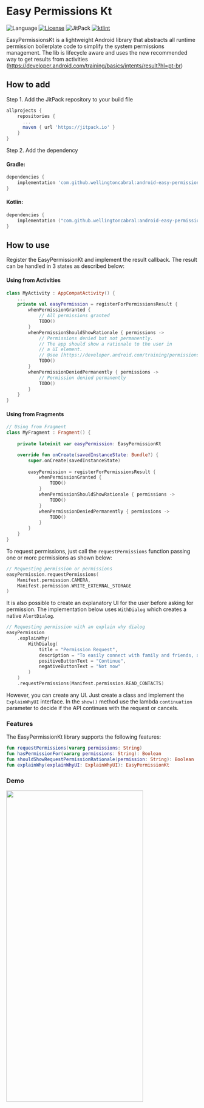 # Easy Permissions Kt
![Language](https://img.shields.io/github/languages/top/cortinico/kotlin-android-template?color=blue&logo=kotlin) [![License](https://img.shields.io/badge/License-Apache%202.0-blue.svg)](https://github.com/wellingtoncabral/android-easy-permissions-kt/blob/main/LICENSE) ![JitPack](https://jitpack.io/v/wellingtoncabral/android-easy-permissions-kt.svg) [![ktlint](https://img.shields.io/badge/code%20style-%E2%9D%A4-FF4081.svg)](https://ktlint.github.io/)

EasyPermissionsKt is a lightweight Android library that abstracts all runtime permission boilerplate code to simplify the system permissions management.
The lib is lifecycle aware and uses the new recommended way to get results from activities (https://developer.android.com/training/basics/intents/result?hl=pt-br)

## How to add
Step 1. Add the JitPack repository to your build file

```groovy
allprojects {
    repositories {
      ...
      maven { url 'https://jitpack.io' }
    }
}
```

Step 2. Add the dependency

#### Gradle:

```groovy
dependencies {
    implementation 'com.github.wellingtoncabral:android-easy-permissions-kt:<LATEST-VERSION>'
}
```

#### Kotlin:

```kotlin
dependencies {
    implementation ("com.github.wellingtoncabral:android-easy-permissions-kt:$LATEST-VERSION"
}
```

## How to use
Register the EasyPermissionKt and implement the result callback. The result can be handled in 3 states as described below:

#### Using from Activities

```kotlin
class MyActivity : AppCompatActivity() {
    ...
    private val easyPermission = registerForPermissionsResult {
        whenPermissionGranted {
            // All permissions granted
            TODO()
        }
        whenPermissionShouldShowRationale { permissions ->
            // Permissions denied but not permanently.
            // The app should show a rationale to the user in
            // a UI element.
            // @see [https://developer.android.com/training/permissions/requesting#explain]
            TODO()
        }
        whenPermissionDeniedPermanently { permissions ->
            // Permission denied permanently
            TODO()
        }
    }   
}
```

#### Using from Fragments

```kotlin
// Using from Fragment
class MyFragment : Fragment() {
    
    private lateinit var easyPermission: EasyPermissionKt

    override fun onCreate(savedInstanceState: Bundle?) {
        super.onCreate(savedInstanceState)
    
        easyPermission = registerForPermissionsResult {
            whenPermissionGranted {
                TODO()
            }
            whenPermissionShouldShowRationale { permissions ->
                TODO()
            }
            whenPermissionDeniedPermanently { permissions ->
                TODO()
            }
        }
    }
}
```

To request permissions, just call the `requestPermissions` function passing one or more permissions as shown below:

```kotlin
// Requesting permission or permissions
easyPermission.requestPermissions(
    Manifest.permission.CAMERA,
    Manifest.permission.WRITE_EXTERNAL_STORAGE
)
```

It is also possible to create an explanatory UI for the user before asking for permission.
The implementation below uses `WithDialog` which creates a native `AlertDialog`.

```kotlin
// Requesting permission with an explain why dialog
easyPermission
    .explainWhy( 
        WithDialog(
            title = "Permission Request",
            description = "To easily connect with family and friends, allow the app access to your contacts",
            positiveButtonText = "Continue",
            negativeButtonText = "Not now"
        )
    )
    .requestPermissions(Manifest.permission.READ_CONTACTS)
```

However, you can create any UI. Just create a class and implement the `ExplainWhyUI` interface.
In the `show()` method use the lambda `continuation` parameter to decide if the API continues with the request or cancels.

### Features
The EasyPermissionKt library supports the following features:

```kotlin
fun requestPermissions(vararg permissions: String)
fun hasPermissionFor(vararg permissions: String): Boolean
fun shouldShowRequestPermissionRationale(permission: String): Boolean
fun explainWhy(explainWhyUI: ExplainWhyUI): EasyPermissionKt
```

### Demo
<img src="misc/easy_permissions_kt_demo.gif" width="360" height="820">

